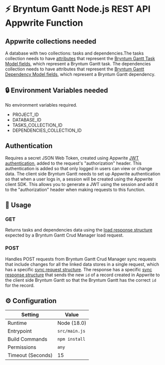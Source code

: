 # ⚡ Bryntum Gantt Node.js REST API Appwrite Function 

## Appwrite collections needed

A database with two collections: tasks and dependencies.The tasks collection needs to have [attributes](https://appwrite.io/docs/products/databases/collections#attributes) that represent the [Bryntum Gantt Task Model fields](https://bryntum.com/products/gantt/docs/api/Gantt/model/TaskModel#fields), which represent a Bryntum Gantt task. The dependencies collection needs to have attributes that represent the [Bryntum Gantt Dependency Model fields](https://bryntum.com/products/gantt/docs/api/Gantt/model/DependencyModel#fields), which represent a Bryntum Gantt dependency.

## 🔒 Environment Variables needed

No environment variables required.

- PROJECT_ID 
- DATABASE_ID
- TASKS_COLLECTION_ID
- DEPENDENCIES_COLLECTION_ID


## Authentication

Requires a secret JSON Web Token, created using Appwrite [JWT authentication](https://appwrite.io/docs/products/auth/jwt#jwt), added to the request's "authorization" header. This authentication is added so that only logged in users can view or change data. The client side Bryntum Gantt needs to set up Appwrite authentication so that when a user logs in, a session will be created using the Appwrite client SDK. This allows you to generate a JWT using the session and add it to the "authorization" header when making requests to this function.

## 🧰 Usage

### GET

Returns tasks and dependencies data using the [load response structure](https://bryntum.com/products/gantt/docs/guide/Gantt/data/crud_manager_project#load-response-structure) expected by a Bryntum Gantt Crud Manager load request.

### POST

Handles POST requests from Bryntum Gantt Crud Manager sync requests that include changes for all the linked data stores in a single request, which has a specific [sync request structure](https://bryntum.com/products/gantt/docs/guide/Scheduler/data/crud_manager_in_depth#sync-request-structure). The response has a specific [sync response structure](https://bryntum.com/products/gantt/docs/guide/Gantt/data/crud_manager_project#sync-response-structure) that sends the new `id` of a record created in Appwrite to the client side Bryntum Gantt so that the Bryntum Gantt has the correct `id` for the record.

## ⚙️ Configuration

| Setting           | Value         |
| ----------------- | ------------- |
| Runtime           | Node (18.0)   |
| Entrypoint        | `src/main.js` |
| Build Commands    | `npm install` |
| Permissions       | `any`         |
| Timeout (Seconds) | 15            |
